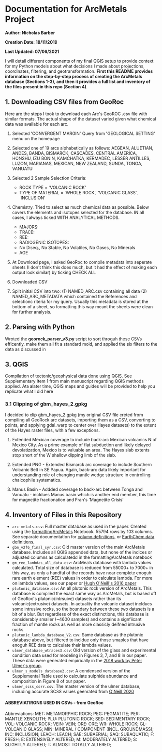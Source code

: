 # Documentation for ArcMetals Project
**Author: Nicholas Barber**

**Creation Date: 18/11/2019**

**Last Updated: 07/06/2021**

I will detail different components of my final QGIS setup to provide context for my Python models about what decisions I made about projections, coordinates, filtering, and geotransformation. **First this README provides information on the step-by-step process of creating the ArcMetals database (Sections 1-3), and then it provides a full list and inventory of the files present in this repo (Section 4)**. 

## 1. Downloading CSV files from GeoRoc

Here are the steps I took to download each Arc's GeoROC .csv file with similar formats. 
The actual shape of the dataset varied given what chemical data was available for each arc.

1) Selected 'CONVERGENT MARGIN' Query from 'GEOLOGICAL SETTING' menu on the homepage

2) Selected one of 19 arcs alphabetically as follows: AEGEAN, ALUETIAN, ANDES, BANDA, 
BISMARCK, CASCADES, CENTRAL AMERICA, HONSHU, IZU BONIN, KAMCHATKA, KERMADEC, LESSER ANTILLES,
LUZON, MARIANAS, MEXICAN, NEW ZEALAND, SUNDA, TONGA, VANUATU

3) Selected 2 Sample Selection Criteria: 
    - ROCK TYPE = 'VOLCANIC ROCK'
    - TYPE OF MATERIAL = 'WHOLE ROCK', 'VOLCANIC GLASS', 'INCLUSION'
    
4) Chemistry. Tried to select as much chemical data as possible. Below covers the elements
and isotopes selected for the database. IN all cases, I always ticked WITH ANALYTICAL METHODS.
    - MAJORS: 
    - TRACE:
    - REE: 
    - RADIOGENIC ISOTOPES: 
    - No Diseq., No Stable, No Volatiles, No Gases, No Minerals
    - AGE 
    
5) At Download page, I asked GeoRoc to compile metadata into seperate sheets (I don't think
this does much, but it had the effect of making each output look similar) by ticking
CHECK ALL

6) Downloaded CSV

7) Split initial CSV into two: (1) NAMED_ARC.csv containing all data (2) NAMED_ARC_METADATA
which contained the References and selectionc riteria for my query. Usually this metadata
is stored at the bottom of a sheet, so formatting this way meant the sheets were clean for 
further analysis. 

## 2. Parsing with Python 

Wroted the **georock_parser_v3.py** script to sort throguh these CSVs efficently, make them all fit a standard mold, and applied the six filters to the data as discussed in 

## 3. QGIS

Compilation of tectonic/geophysical data done using QGIS. See Supplementary Item 1 from main manuscript regarding QGIS methods applied. Ata  alater time, QGIS maps and guides will be provided to help you replicate what I did here

### 3.1 Clipping of gbm_hayes_2.gpkg

I decided to clip gbm_hayes_2.gpkg (my original CSV file creted from compiling all GeoRock
arc datasets, importing them as a CSV, converting to points, and applying gdal_warp to 
center over Hayes datasets) to the extent of the Hayes raster files, with a few exceptions.

1) Extended Mexican coverage to include back-arc Mexican volcanics N of Mexico City. As a 
prime example of flat subduction and likely delayed devolatization, Mexico is to valuable 
an area. The Hayes slab extents stop short of the W shallow dipping limb of the slab. 

2) Extended PNG - Extended Bismarck arc coverage to include Southern Volcanic Belt in SE
Papua. Again, back-arc data likely important for understanding role of changing mantle wedge 
structure in controlling chalcophile systematics.

3) Manus Basin - Addded coverage to back-arc between Tonga and Vanuatu - incldues Manus basin
which is another end member, this time for magnetite fractionation and Fran's
'Magnetite Crisis'

## 4. Inventory of Files in this Repository

- `arc-metals.csv`: Full master database as used in the paper. Created using the [formattingArcMetals](https://github.com/ndb38/arc-metals/blob/master/2_analysis/formattingArcMetals.ipynb) Notebook. 55794 rows by 103 columns. See separate documentation for [column definitions](https://github.com/ndb38/arc-metals/blob/master/1_arc-metals/ArcMetalsColumnDefinitions.md), or [EarthChem data definitions](https://www.earthchem.org/ecl/vocabularies/).
- `gbm_v2f6_final_syr.csv`: Old master version of the main ArcMetals database. Includes all QGIS appended data, but none of the indices or adjusted columns as calculatedd in the formattingArcMetals notebook
- `gm_ree_lambdas_all_data.csv`: ArcMeals database with lambda values calculated. Total size of database is reduced from 55000+ to 7000+ in this way, as only a handful of the records have near complete enoguh rare earth element (REE) values in order to calculate lambda. For more on lambda values, see our paper or [Hugh O'Neill's 2016 paper](https://academic.oup.com/petrology/article/57/8/1463/2413419?login=true) 
- `plutonic_database.csv`: An all plutonic rock version of ArcMetals. This database is complied the exact same way as ArcMetals, but is based off of GeoRoc's plutonic(intrsuive) datasets rather than its volcanic)extrusive) datasets. In actuality the volcanic dataset incldues some intrusive rocks, so the boundary between these two datasets is a bit of a blur. But regardless of the exact distinctions, this database is considerably smaller (~4600 samples) and contains a signfiicant fraction of mantle rocks as well as more classicly deifned intrusive rocks. 
- `plutonic_lambda_database_V2.csv`: Same database as the plutonic database above, but filtered to incldue only those smaples that have enoguh REE data to calculate their lambda values. 
- `ulmer_database_wtraces3.csv`: Old version of the glass and experimental condition data used for modeling in Figures 3, 7, and 8 in our paper. These data were generated empirically in the [2018 work by Peter Ulmer's group](https://academic.oup.com/petrology/article/59/1/11/4866144?login=true).
- `ulmer_s_models_database2.csv`: A condensed version of the Supplemental Table used to calculate sulphide abundance and composition in Figure 8 of our paper. 
- `ulmer_scss_corr.csv`: The master version of the ulmer database, including accurate SCSS values geenrated from [O'Neill 2020](https://www.essoar.org/doi/abs/10.1002/essoar.10503096.1)


#### ABBREVIATIRONS USED IN CSVs - from GeoRoc ####

Abbreviations: MET: METAMORPHIC ROCK; PEG: PEGMATITE; PER: MANTLE XENOLITH; PLU: PLUTONIC ROCK; 
SED: SEDIMENTARY ROCK; VOL: VOLCANIC ROCK; VEIN: VEIN; ORE: ORE; WR: WHOLE ROCK; GL: VOLCANIC GLASS; 
MIN: MINERAL / COMPONENT (INCL. GROUNDMASS); INC: INCLUSION; LEACH: LEACH; SAE: SUBAERIAL; SAQ: SUBAQUATIC; F: FRESH; 
E: EXTENSIVELY ALTERED; M: MODERATELY ALTERED; S: SLIGHTLY ALTERED; T: ALMOST TOTALLY ALTERED; 
